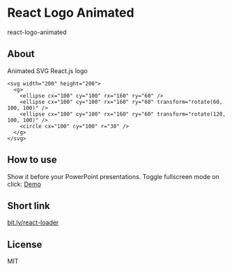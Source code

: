 # React Logo Animated

react-logo-animated

## About

Animated SVG React.js logo

    <svg width="200" height="200">
      <g>
        <ellipse cx="100" cy="100" rx="160" ry="60" />
        <ellipse cx="100" cy="100" rx="160" ry="60" transform="rotate(60, 100, 100)" />
        <ellipse cx="100" cy="100" rx="160" ry="60" transform="rotate(120, 100, 100)" />
        <circle cx="100" cy="100" r="30" />
      </g>
    </svg>

## How to use

Show it before your PowerPoint presentations.
Toggle fullscreen mode on click: [Demo](https://react-logo-animated.netlify.com/) 

## Short link

[bit.ly/react-loader](https://bit.ly/react-loader])

## License

  MIT
